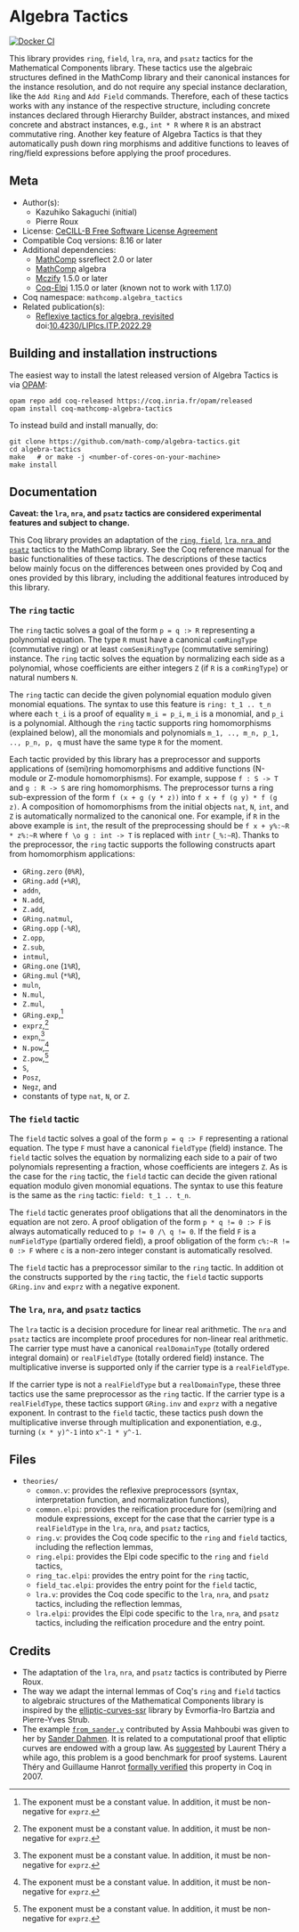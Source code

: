<!---
This file was generated from `meta.yml`, please do not edit manually.
Follow the instructions on https://github.com/coq-community/templates to regenerate.
--->
# Algebra Tactics

[![Docker CI][docker-action-shield]][docker-action-link]

[docker-action-shield]: https://github.com/math-comp/algebra-tactics/workflows/Docker%20CI/badge.svg?branch=master
[docker-action-link]: https://github.com/math-comp/algebra-tactics/actions?query=workflow:"Docker%20CI"




This library provides `ring`, `field`, `lra`, `nra`, and `psatz` tactics for
the Mathematical Components library. These tactics use the algebraic
structures defined in the MathComp library and their canonical instances for
the instance resolution, and do not require any special instance declaration,
like the `Add Ring` and `Add Field` commands. Therefore, each of these tactics
works with any instance of the respective structure, including concrete
instances declared through Hierarchy Builder, abstract instances, and mixed
concrete and abstract instances, e.g., `int * R` where `R` is an abstract
commutative ring. Another key feature of Algebra Tactics is that they
automatically push down ring morphisms and additive functions to leaves of
ring/field expressions before applying the proof procedures.

## Meta

- Author(s):
  - Kazuhiko Sakaguchi (initial)
  - Pierre Roux
- License: [CeCILL-B Free Software License Agreement](CeCILL-B)
- Compatible Coq versions: 8.16 or later
- Additional dependencies:
  - [MathComp](https://math-comp.github.io) ssreflect 2.0 or later
  - [MathComp](https://math-comp.github.io) algebra
  - [Mczify](https://github.com/math-comp/mczify) 1.5.0 or later
  - [Coq-Elpi](https://github.com/LPCIC/coq-elpi) 1.15.0 or later (known not to work with 1.17.0)
- Coq namespace: `mathcomp.algebra_tactics`
- Related publication(s):
  - [Reflexive tactics for algebra, revisited](https://drops.dagstuhl.de/opus/volltexte/2022/16738/) doi:[10.4230/LIPIcs.ITP.2022.29](https://doi.org/10.4230/LIPIcs.ITP.2022.29)

## Building and installation instructions

The easiest way to install the latest released version of Algebra Tactics
is via [OPAM](https://opam.ocaml.org/doc/Install.html):

```shell
opam repo add coq-released https://coq.inria.fr/opam/released
opam install coq-mathcomp-algebra-tactics
```

To instead build and install manually, do:

``` shell
git clone https://github.com/math-comp/algebra-tactics.git
cd algebra-tactics
make   # or make -j <number-of-cores-on-your-machine> 
make install
```



## Documentation

**Caveat: the `lra`, `nra`, and `psatz` tactics are considered experimental
features and subject to change.**

This Coq library provides an adaptation of the
[`ring`, `field`](https://coq.inria.fr/refman/addendum/ring),
[`lra`, `nra`, and `psatz`](https://coq.inria.fr/refman/addendum/micromega)
tactics to the MathComp library.
See the Coq reference manual for the basic functionalities of these tactics.
The descriptions of these tactics below mainly focus on the differences
between ones provided by Coq and ones provided by this library, including the
additional features introduced by this library.

### The `ring` tactic

The `ring` tactic solves a goal of the form `p = q :> R` representing a
polynomial equation. The type `R` must have a canonical `comRingType`
(commutative ring) or at least `comSemiRingType` (commutative semiring)
instance.
The `ring` tactic solves the equation by normalizing each side as a
polynomial, whose coefficients are either integers `Z` (if `R` is a
`comRingType`) or natural numbers `N`.

The `ring` tactic can decide the given polynomial equation modulo given
monomial equations. The syntax to use this feature is `ring: t_1 .. t_n` where
each `t_i` is a proof of equality `m_i = p_i`, `m_i` is a monomial, and `p_i`
is a polynomial.
Although the `ring` tactic supports ring homomorphisms (explained below), all
the monomials and polynomials `m_1, .., m_n, p_1, .., p_n, p, q` must have the
same type `R` for the moment.

Each tactic provided by this library has a preprocessor and supports
applications of (semi)ring homomorphisms and additive functions (N-module or
Z-module homomorphisms).
For example, suppose `f : S -> T` and `g : R -> S` are ring homomorphisms. The
preprocessor turns a ring sub-expression of the form `f (x + g (y * z))` into
`f x + f (g y) * f (g z)`.
A composition of homomorphisms from the initial objects `nat`, `N`, `int`, and
`Z` is automatically normalized to the canonical one. For example, if `R` in
the above example is `int`, the result of the preprocessing should be
`f x + y%:~R * z%:~R` where `f \o g : int -> T` is replaced with `intr`
(`_%:~R`).
Thanks to the preprocessor, the `ring` tactic supports the following
constructs apart from homomorphism applications:
- `GRing.zero` (`0%R`),
- `GRing.add` (`+%R`),
- `addn`,
- `N.add`,
- `Z.add`,
- `GRing.natmul`,
- `GRing.opp` (`-%R`),
- `Z.opp`,
- `Z.sub`,
- `intmul`,
- `GRing.one` (`1%R`),
- `GRing.mul` (`*%R`),
- `muln`,
- `N.mul`,
- `Z.mul`,
- `GRing.exp`,[^constant_exponent]
- `exprz`,[^constant_exponent]
- `expn`,[^constant_exponent]
- `N.pow`,[^constant_exponent]
- `Z.pow`,[^constant_exponent]
- `S`,
- `Posz`,
- `Negz`, and
- constants of type `nat`, `N`, or `Z`.

[^constant_exponent]: The exponent must be a constant value. In addition, it
must be non-negative for `exprz`.

### The `field` tactic

The `field` tactic solves a goal of the form `p = q :> F` representing a
rational equation. The type `F` must have a canonical `fieldType` (field)
instance.
The `field` tactic solves the equation by normalizing each side to a pair of
two polynomials representing a fraction, whose coefficients are integers `Z`.
As is the case for the `ring` tactic, the `field` tactic can decide the given
rational equation modulo given monomial equations. The syntax to use this
feature is the same as the `ring` tactic: `field: t_1 .. t_n`.

The `field` tactic generates proof obligations that all the denominators in
the equation are not zero.
A proof obligation of the form `p * q != 0 :> F` is always automatically
reduced to `p != 0 /\ q != 0`.
If the field `F` is a `numFieldType` (partially ordered field), a proof
obligation of the form `c%:~R != 0 :> F` where `c` is a non-zero integer
constant is automatically resolved.

The `field` tactic has a preprocessor similar to the `ring` tactic.
In addition ot the constructs supported by the `ring` tactic, the `field`
tactic supports `GRing.inv` and `exprz` with a negative exponent.

### The `lra`, `nra`, and `psatz` tactics

The `lra` tactic is a decision procedure for linear real arithmetic. The `nra`
and `psatz` tactics are incomplete proof procedures for non-linear real
arithmetic.
The carrier type must have a canonical `realDomainType` (totally ordered
integral domain) or `realFieldType` (totally ordered field) instance.
The multiplicative inverse is supported only if the carrier type is a
`realFieldType`.

If the carrier type is not a `realFieldType` but a `realDomainType`, these
three tactics use the same preprocessor as the `ring` tactic.
If the carrier type is a `realFieldType`, these tactics support `GRing.inv`
and `exprz` with a negative exponent.
In contrast to the `field` tactic, these tactics push down the multiplicative
inverse through multiplication and exponentiation, e.g., turning `(x * y)^-1`
into `x^-1 * y^-1`.

## Files

- `theories/`
  - `common.v`: provides the reflexive preprocessors (syntax, interpretation
    function, and normalization functions),
  - `common.elpi`: provides the reification procedure for (semi)ring and
    module expressions, except for the case that the carrier type is a
    `realFieldType` in the `lra`, `nra`, and `psatz` tactics,
  - `ring.v`: provides the Coq code specific to the `ring` and `field`
    tactics, including the reflection lemmas,
  - `ring.elpi`: provides the Elpi code specific to the `ring` and `field`
    tactics,
  - `ring_tac.elpi`: provides the entry point for the `ring` tactic,
  - `field_tac.elpi`: provides the entry point for the `field` tactic,
  - `lra.v`: provides the Coq code specific to the `lra`, `nra`, and `psatz`
    tactics, including the reflection lemmas,
  - `lra.elpi`: provides the Elpi code specific to the `lra`, `nra`, and
    `psatz` tactics, including the reification procedure and the entry point.

## Credits

- The adaptation of the `lra`, `nra`, and `psatz` tactics is contributed by
  Pierre Roux.
- The way we adapt the internal lemmas of Coq's `ring` and `field` tactics to
  algebraic structures of the Mathematical Components library is inspired by
  the [elliptic-curves-ssr](https://github.com/strub/elliptic-curves-ssr)
  library by Evmorfia-Iro Bartzia and Pierre-Yves Strub.
- The example [`from_sander.v`](examples/from_sander.v) contributed by Assia
  Mahboubi was given to her by [Sander Dahmen](http://www.few.vu.nl/~sdn249/).
  It is related to a computational proof that elliptic curves are endowed with
  a group law.
  As [suggested](https://hal.inria.fr/inria-00129237v4/document) by Laurent
  Théry a while ago, this problem is a good benchmark for proof systems.
  Laurent Théry and Guillaume Hanrot [formally
  verified](https://doi.org/10.1007/978-3-540-74591-4_24) this property in Coq
  in 2007.
